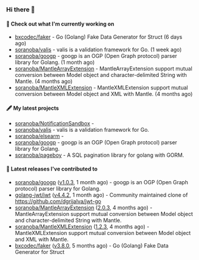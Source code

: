 ### Hi there 👋

#### 👷  Check out what I'm currently working on

- [bxcodec/faker](https://github.com/bxcodec/faker) - Go (Golang)  Fake Data  Generator for Struct (6 days ago)
- [soranoba/valis](https://github.com/soranoba/valis) - valis is a validation framework for Go. (1 week ago)
- [soranoba/googp](https://github.com/soranoba/googp) - googp is an OGP (Open Graph protocol) parser library for Golang. (1 month ago)
- [soranoba/MantleArrayExtension](https://github.com/soranoba/MantleArrayExtension) - MantleArrayExtension support mutual conversion between Model object and character-delimited String with Mantle. (4 months ago)
- [soranoba/MantleXMLExtension](https://github.com/soranoba/MantleXMLExtension) - MantleXMLExtension support mutual conversion between Model object and XML with Mantle. (4 months ago)

#### 🖋️  My latest projects

- [soranoba/NotificationSandbox](https://github.com/soranoba/NotificationSandbox) - 
- [soranoba/valis](https://github.com/soranoba/valis) - valis is a validation framework for Go.
- [soranoba/elsearm](https://github.com/soranoba/elsearm) - 
- [soranoba/googp](https://github.com/soranoba/googp) - googp is an OGP (Open Graph protocol) parser library for Golang.
- [soranoba/pageboy](https://github.com/soranoba/pageboy) - A SQL pagination library for golang with GORM.

#### 🚀  Latest releases I've contributed to

- [soranoba/googp](https://github.com/soranoba/googp) ([v1.0.3](https://github.com/soranoba/googp/releases/tag/v1.0.3), 1 month ago) - googp is an OGP (Open Graph protocol) parser library for Golang.
- [golang-jwt/jwt](https://github.com/golang-jwt/jwt) ([v4.4.2](https://github.com/golang-jwt/jwt/releases/tag/v4.4.2), 1 month ago) - Community maintained clone of https://github.com/dgrijalva/jwt-go
- [soranoba/MantleArrayExtension](https://github.com/soranoba/MantleArrayExtension) ([2.0.3](https://github.com/soranoba/MantleArrayExtension/releases/tag/2.0.3), 4 months ago) - MantleArrayExtension support mutual conversion between Model object and character-delimited String with Mantle.
- [soranoba/MantleXMLExtension](https://github.com/soranoba/MantleXMLExtension) ([1.2.3](https://github.com/soranoba/MantleXMLExtension/releases/tag/1.2.3), 4 months ago) - MantleXMLExtension support mutual conversion between Model object and XML with Mantle.
- [bxcodec/faker](https://github.com/bxcodec/faker) ([v3.8.0](https://github.com/bxcodec/faker/releases/tag/v3.8.0), 5 months ago) - Go (Golang)  Fake Data  Generator for Struct
